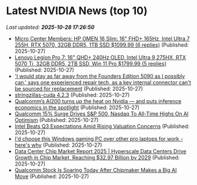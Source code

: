 # Latest NVIDIA News (top 10)
_Last updated: **2025-10-28 17:26:50**_

- [Micro Center Members: HP OMEN 16 Slim: 16" FHD+ 165Hz, Intel Ultra 7 255H, RTX 5070, 32GB DDR5, 1TB SSD $1099.99 (6 replies)](https://slickdeals.net/f/18738301-micro-center-members-hp-omen-16-slim-16-fhd-165hz-intel-ultra-7-255h-rtx-5070-32gb-ddr5-1tb-ssd-1099-99) (Published: 2025-10-27)
- [Lenovo Legion Pro 7: 16" QHD+ 240Hz OLED, Intel Ultra 9 275HX, RTX 5070 Ti, 32GB DDR5, 2TB SSD, Win 11 Pro $1799.99 (5 replies)](https://slickdeals.net/f/18738277-lenovo-legion-pro-7-16-qhd-240hz-oled-intel-ultra-9-275hx-rtx-5070-ti-32gb-ddr5-2tb-ssd-win-11-pro-1799-99) (Published: 2025-10-27)
- ['I would stay as far away from the Founders Edition 5090 as I possibly can,' says one experienced repair tech, as a key internal connector can't be sourced for replacement](https://www.pcgamer.com/hardware/graphics-cards/i-would-stay-as-far-away-from-the-founders-edition-5090-as-i-possibly-can-says-one-experienced-repair-tech-as-a-key-internal-connector-cant-be-sourced-for-replacement/) (Published: 2025-10-27)
- [stringzillas-cuda 4.2.3](https://pypi.org/project/stringzillas-cuda/4.2.3/) (Published: 2025-10-27)
- [Qualcomm’s AI200 turns up the heat on Nvidia — and puts inference economics in the spotlight](https://siliconangle.com/2025/10/27/qualcomms-ai200-turns-heat-nvidia-puts-inference-economics-spotlight/) (Published: 2025-10-27)
- [Qualcomm 15% Surge Drives S&P 500, Nasdaq To All-Time Highs On AI Optimism](https://finance.yahoo.com/news/qualcomm-15-surge-drives-p-170947779.html) (Published: 2025-10-27)
- [Intel Beats Q3 Expectations Amid Rising Valuation Concerns](https://finance.yahoo.com/news/intel-beats-q3-expectations-amid-170924371.html) (Published: 2025-10-27)
- [I'd choose this Windows gaming PC over other pro laptops for work - here's why](https://www.zdnet.com/article/id-choose-this-windows-gaming-pc-over-other-pro-laptops-for-work-heres-why/) (Published: 2025-10-27)
- [Data Center Chip Market Report 2025 | Hyperscale Data Centers Drive Growth in Chip Market, Reaching $32.97 Billion by 2029](https://www.globenewswire.com/news-release/2025/10/27/3174862/28124/en/Data-Center-Chip-Market-Report-2025-Hyperscale-Data-Centers-Drive-Growth-in-Chip-Market-Reaching-32-97-Billion-by-2029.html) (Published: 2025-10-27)
- [Qualcomm Stock Is Soaring Today After Chipmaker Makes a Big AI Move](https://biztoc.com/x/90c87e4f7f6b914a) (Published: 2025-10-27)
